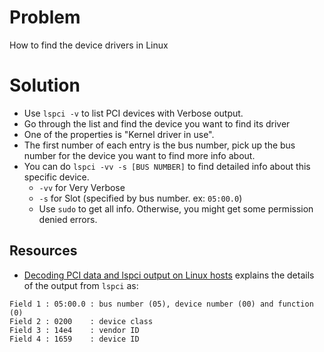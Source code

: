 # Problem

How to find the device drivers in Linux

# Solution

- Use `lspci -v` to list PCI devices with Verbose output.
- Go through the list and find the device you want to find its driver
- One of the properties is "Kernel driver in use".
- The first number of each entry is the bus number, pick up the bus number for the device you want to find more info about.
- You can do `lspci -vv -s [BUS NUMBER]` to find detailed info about this specific device.
    - `-vv` for Very Verbose
    - `-s` for Slot (specified by bus number. ex: `05:00.0`)
    - Use `sudo` to get all info. Otherwise, you might get some permission denied errors.

## Resources
- [Decoding PCI data and lspci output on Linux hosts](https://prefetch.net/articles/linuxpci.html) explains the details of the output from `lspci` as:  
```
Field 1 : 05:00.0 : bus number (05), device number (00) and function (0)
Field 2 : 0200    : device class
Field 3 : 14e4    : vendor ID
Field 4 : 1659    : device ID
```
